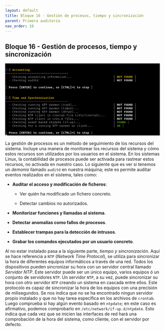 ```yaml
---
layout: default
title: Bloque 16 - Gestión de procesos, tiempo y sincronización
parent: Primera auditoría
nav_order: 16
---
```


## Bloque 16 - Gestión de procesos, tiempo y sincronización

<img src="https://raw.githubusercontent.com/crivmar/crivmar-lynis.github.io/main/assets/images/19.png"/>

La gestión de procesos es un método de seguimiento de los recursos del sistema. Incluye una manera de monitorear los recursos del sistema y cómo estos recursos son utilizados por los usuarios en el sistema. En los sistemas Linux, la contabilidad de procesos puede ser activada para rastrear estos recursos, no activada en nuestro caso. 
Lo siguiente que es ver si tenemos un *demonio* llamado `auditd` en nuestra máquina; este es permite auditar eventos realizados en el sistema, tales como:

- **Auditar el acceso y modificación de ficheros**:

    + Ver quién ha modificado un fichero concreto.
    
    + Detectar cambios no autorizados.
    
- **Monitorizar funciones y llamadas al sistema**.

- **Detectar anomalías como fallos de procesos**.

- **Establecer trampas para la detección de intrusos**.

- **Grabar los comandos ejecutados por un usuario concreto**.


Al no estar instalado pasa a la siguiente parte, *tiempo y sincronización*. Aquí se hace referencia a `NTP` (*Network Time Protocol*), se utiliza para sincronizar la hora de diferentes equipos informáticos a través de una red. Todos los dispositivos pueden sincronizar su hora con un servidor central llamado *Servidor NTP*. Este servidor puede ser un único equipo, varios equipos ó un conjunto de servidores `NTP`. Un servidor `NTP`, a su vez, puede sincronizar su hora con otro servidor `NTP` creando un sistema en cascada entre ellos. Este protocolo es capaz de sincronizar la hora de los equipos con una precisión de milisegundos.
Se nos indica que no se ha encontrado ningun servidor propio instalado y que no hay tarea específica en los archivos de `crontab`. Luego comprueba si hay algún evento basado en `ntpdate`; en este caso es afirmativo, podemos comprobarlo en `/etc/network/if-up.d/ntpdate`. Esto indica que cada vez que se inicien las interfaces de red hará una comprobación de la hora del sistema, como cliente, con el servidor por defecto.


